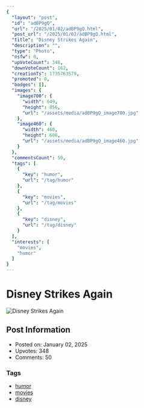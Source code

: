 ```yaml
---
{
  "layout": "post",
  "id": "adBP9gQ",
  "url": "/2025/01/02/adBP9gQ.html",
  "post_url": "/2025/01/02/adBP9gQ.html",
  "title": "Disney Strikes Again",
  "description": "",
  "type": "Photo",
  "nsfw": 0,
  "upVoteCount": 348,
  "downVoteCount": 162,
  "creationTs": 1735763579,
  "promoted": 0,
  "badges": [],
  "images": {
    "image700": {
      "width": 649,
      "height": 856,
      "url": "/assets/media/adBP9gQ_image700.jpg"
    },
    "image460": {
      "width": 460,
      "height": 606,
      "url": "/assets/media/adBP9gQ_image460.jpg"
    }
  },
  "commentsCount": 50,
  "tags": [
    {
      "key": "humor",
      "url": "/tag/humor"
    },
    {
      "key": "movies",
      "url": "/tag/movies"
    },
    {
      "key": "disney",
      "url": "/tag/disney"
    }
  ],
  "interests": [
    "movies",
    "humor"
  ]
}
---
```


# Disney Strikes Again

![Disney Strikes Again](/assets/media/adBP9gQ_image700.jpg)

## Post Information

- Posted on: January 02, 2025
- Upvotes: 348
- Comments: 50

### Tags

- [humor](/tag/humor)
- [movies](/tag/movies)
- [disney](/tag/disney)
